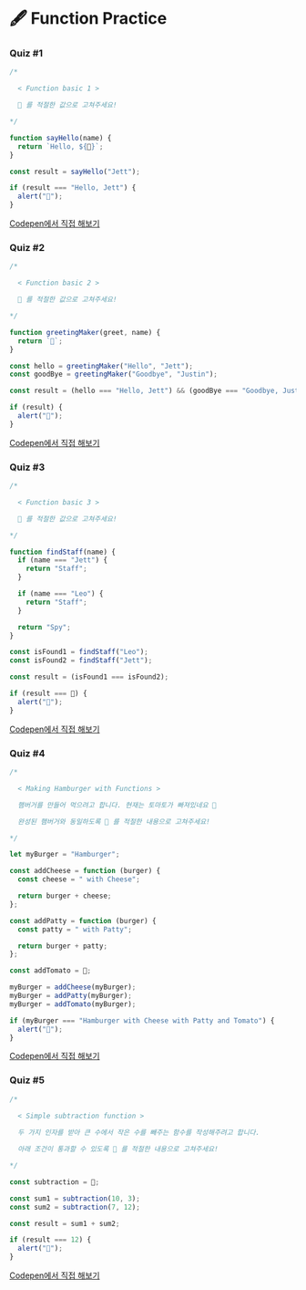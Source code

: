 # 🖋  Function Practice

### Quiz #1

```javascript
/*

  < Function basic 1 >

  💬 를 적절한 값으로 고쳐주세요!

*/

function sayHello(name) {
  return `Hello, ${💬}`;
}

const result = sayHello("Jett");

if (result === "Hello, Jett") {
  alert("🎉");
}
```

[Codepen에서 직접 해보기](https://codepen.io/vanillacoding/pen/ff557febf996cb0a0b8b3e5ee0b72975)



### Quiz #2

```javascript
/*

  < Function basic 2 >

  💬 를 적절한 값으로 고쳐주세요!

*/

function greetingMaker(greet, name) {
  return `💬`;
}

const hello = greetingMaker("Hello", "Jett");
const goodBye = greetingMaker("Goodbye", "Justin");

const result = (hello === "Hello, Jett") && (goodBye === "Goodbye, Justin");

if (result) {
  alert("🎉");
}
```

[Codepen에서 직접 해보기](https://codepen.io/vanillacoding/pen/xxXNJLG)



### Quiz #3

```javascript
/*

  < Function basic 3 >

  💬 를 적절한 값으로 고쳐주세요!

*/

function findStaff(name) {
  if (name === "Jett") {
    return "Staff";
  }

  if (name === "Leo") {
    return "Staff";
  }

  return "Spy";
}

const isFound1 = findStaff("Leo");
const isFound2 = findStaff("Jett");

const result = (isFound1 === isFound2);

if (result === 💬) {
  alert("🎉");
}
```

[Codepen에서 직접 해보기](https://codepen.io/vanillacoding/pen/zYEQLEO)



### Quiz #4

```javascript
/*

  < Making Hamburger with Functions >

  햄버거를 만들어 먹으려고 합니다. 현재는 토마토가 빠져있네요 🍅

  완성된 햄버거와 동일하도록 💬 를 적절한 내용으로 고쳐주세요!

*/

let myBurger = "Hamburger";

const addCheese = function (burger) {
  const cheese = " with Cheese";

  return burger + cheese;
};

const addPatty = function (burger) {
  const patty = " with Patty";

  return burger + patty;
};

const addTomato = 💬;

myBurger = addCheese(myBurger);
myBurger = addPatty(myBurger);
myBurger = addTomato(myBurger);

if (myBurger === "Hamburger with Cheese with Patty and Tomato") {
  alert("🎉");
}
```

[Codepen에서 직접 해보기](https://codepen.io/vanillacoding/pen/53d82a88cffdcd23fbb84e54b7df74ce)



### Quiz #5

```javascript
/*

  < Simple subtraction function >
  
  두 가지 인자를 받아 큰 수에서 작은 수를 빼주는 함수를 작성해주려고 합니다. 

  아래 조건이 통과할 수 있도록 💬 를 적절한 내용으로 고쳐주세요!

*/

const subtraction = 💬;

const sum1 = subtraction(10, 3);
const sum2 = subtraction(7, 12);

const result = sum1 + sum2;

if (result === 12) {
  alert("🎉");
}
```

[Codepen에서 직접 해보기](https://codepen.io/vanillacoding/pen/jOGopZQ)

